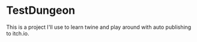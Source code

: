 # TestDungeon

This is a project I'll use to learn twine and play around with auto publishing to itch.io.